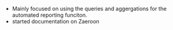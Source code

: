 * Mainly focused on using the queries and aggergations for the automated reporting funciton.
* started documentation on Zaeroon
